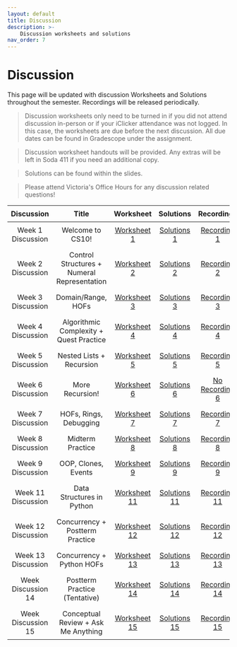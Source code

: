 ```yaml
---
layout: default
title: Discussion
description: >-
    Discussion worksheets and solutions
nav_order: 7
---
```


# Discussion

This page will be updated with discussion Worksheets and Solutions throughout the semester. Recordings will be released periodically.

> Discussion worksheets only need to be turned in if you did not attend discussion in-person or if your iClicker attendance was not logged. In this case, the worksheets are due before the next discussion. All due dates can be found in Gradescope under the assignment. 

> Discussion worksheet handouts will be provided. Any extras will be left in Soda 411 if you need an additional copy.

> Solutions can be found within the slides.

> Please attend Victoria's Office Hours for any discussion related questions!

<style>
  table {
    width: 100%;
    border-collapse: collapse;
  }
  th, td {
    text-align: center;
    padding: 8px;
  }
</style>

<table>
  <thead>
    <tr>
      <th>Discussion</th>
      <th>Title</th>
      <th>Worksheet</th>
      <th>Solutions</th>
      <th>Recordings</th>
      <th>Slides</th>
    </tr>
  </thead>
  <tbody>
    <tr>
      <td>Week 1 Discussion</td>
      <td>Welcome to CS10!</td>
      <td><a href="https://docs.google.com/document/d/1zadBZv91Wv7-_ZH5AyqVWhCNC1TaghWv/edit?usp=sharing&ouid=106220240438634734707&rtpof=true&sd=true"> Worksheet 1</a></td>
      <td><a href="">Solutions 1</a></td>
      <td><a href="https://drive.google.com/file/d/1MLvE3xRos_yqfGanwBvr109NqRiRZKEf/view?usp=sharing"> Recording 1</a></td>
      <td><a href="https://docs.google.com/presentation/d/1MSec0ySAECndEU7qNJ3nNt5BzJyxpKP4Io71Sm-H62Q/edit?usp=sharing"> Slides 1</a></td>
    </tr> 
    <tr>
      <td>Week 2 Discussion</td>
      <td>Control Structures + Numeral Representation</td>
      <td><a href="https://docs.google.com/document/d/1UgPwUfdkLiR2gYCUL2h48dHSPQnnjxS7/edit?usp=sharing&ouid=106220240438634734707&rtpof=true&sd=true"> Worksheet 2</a></td>
      <td><a href="">Solutions 2</a></td>
      <td><a href="https://drive.google.com/file/d/1l9FMV9Dq-mjEucG3EzykFQAGY8f8nUec/view?usp=sharing">Recording 2</a></td>
      <td><a href="https://docs.google.com/presentation/d/136MBZMxy8Rv4H6RFGIG5Fw9S_9NEqGzdfxpgrfgfgFQ/edit?usp=sharing">Slides 2</a></td>
    </tr>
     <tr>
      <td>Week 3 Discussion</td>
      <td>Domain/Range, HOFs</td>
      <td><a href="https://docs.google.com/document/d/1XaLAI8CgUcwdsrcQWh9AEkAIbEdyltNy/edit?usp=sharing&ouid=106220240438634734707&rtpof=true&sd=true">Worksheet 3</a></td>
      <td><a href="">Solutions 3</a></td>
      <td><a href="https://drive.google.com/file/d/1u0VXn_XlCbP1wML2nudVqEjl_MjQ89yQ/view?usp=sharing">Recording 3</a></td>
      <td><a href="https://docs.google.com/presentation/d/1LW8qZHRWfFmoJE4DXNNyDk8oADOAMuCIqKXjDAEuFQQ/edit?usp=sharing">Slides 3</a></td>
    </tr>
    <tr>
      <td>Week 4 Discussion</td>
      <td>Algorithmic Complexity + Quest Practice</td>
      <td><a href="https://docs.google.com/document/d/1-WcgHsANvkhfudbthRkSGNeD1pS2dT5J/edit?usp=sharing&ouid=106220240438634734707&rtpof=true&sd=true">Worksheet 4</a></td>
      <td><a href="">Solutions 4</a></td>
      <td><a href="">Recording 4</a></td>
      <td><a href="https://docs.google.com/presentation/d/1ovIAvQxXf08XSgexq38GxO8CiFQd7InGi-mwpAVRxSg/edit?usp=sharing">Slides 4</a></td>
    </tr>
    <tr>
      <td>Week 5 Discussion</td>
      <td>Nested Lists + Recursion</td>
      <td><a href="https://docs.google.com/document/d/1v8OZBdkVVU1LbgA93ujnE33O8xy4mG4Z/edit?usp=sharing&ouid=106220240438634734707&rtpof=true&sd=true">Worksheet 5</a></td>
      <td><a href="">Solutions 5</a></td>
      <td><a href="">Recording 5</a></td>
      <td><a href="https://docs.google.com/presentation/d/1xbSjnREbqJ8R4PomQEuEmZAwJSfaKAmtygc8AGRUbY0/edit?usp=sharing">Slides 5</a></td>
    </tr>
    <tr>
      <td>Week 6 Discussion</td>
      <td>More Recursion!</td>
      <td><a href="https://docs.google.com/document/d/1tZpZwPyIhQjeS-yHn_0pV_Xk-vNRzlH9/edit">Worksheet 6</a></td>
      <td><a href="">Solutions 6</a></td>
      <td><a href="">No Recording 6</a></td>
      <td><a href="https://docs.google.com/presentation/d/1IWQugmARJde4mJ7U_-9hrAuq792clhW7KBVRKt4djpg/edit#slide=id.p">Slides 6</a></td>
    </tr>
    <tr>
      <td>Week 7 Discussion</td>
      <td>HOFs, Rings, Debugging</td>
      <td><a href="https://docs.google.com/document/d/13u4uzu4iNS2Fqh28u0jUoPuqdX8dd13N/edit?usp=sharing&ouid=106220240438634734707&rtpof=true&sd=true">Worksheet 7</a></td>
      <td><a href="">Solutions 7</a></td>
      <td><a href="">Recording 7</a></td>
      <td><a href="https://docs.google.com/presentation/d/149qB7E2A32zKDlequaB46CZYYTzldnTKyTAYkRu7VGc/edit?usp=sharing">Slides 7</a></td>
    </tr>
    <tr>
      <td>Week 8 Discussion </td>
      <td>Midterm Practice</td>
      <td><a href="https://docs.google.com/document/d/1D9IXfUUF4fWB0yx8dP3m3K0nE0yFiPFd/edit?usp=sharing&ouid=106220240438634734707&rtpof=true&sd=true">Worksheet 8</a></td>
      <td><a href="">Solutions 8</a></td>
      <td><a href="">Recording 8</a></td>
      <td><a href="https://docs.google.com/presentation/d/1I43M77RnnZFXQohqYy1EPu4xWAi72KtJK0HOrXmd2jo/edit?usp=sharing">Slides 8</a></td>
    </tr>
     <tr>
      <td>Week 9 Discussion</td>
      <td>OOP, Clones, Events</td>
      <td><a href="">Worksheet 9</a></td>
      <td><a href="">Solutions 9</a></td>
      <td><a href="">Recording 9</a></td>
      <td><a href="">Slides 9</a></td>
    </tr>
    <tr>
    <td>Week 11 Discussion</td>
      <td>Data Structures in Python</td>
      <td><a href="">Worksheet 11</a></td>
      <td><a href="">Solutions 11</a></td>
      <td><a href="">Recording 11</a></td>
      <td><a href="">Slides 11</a></td>
    </tr>
    <tr>
    <td>Week 12 Discussion</td>
      <td>Concurrency + Postterm Practice</td>
     <td><a href="">Worksheet 12</a></td>
      <td><a href="">Solutions 12</a></td>
      <td><a href="">Recording 12</a></td>
      <td><a href="">Slides 12</a></td>
    </tr>
    <tr>
    <td>Week 13 Discussion</td>
      <td>Concurrency + Python HOFs</td>
      <td><a href="">Worksheet 13</a></td>
      <td><a href="">Solutions 13</a></td>
      <td><a href="">Recording 13</a></td>
      <td><a href="">Slides 13</a></td>
    </tr>
    <tr>
    <td>Week Discussion 14</td>
      <td>Postterm Practice (Tentative)</td>
      <td><a href="">Worksheet 14</a></td>
      <td><a href="">Solutions 14</a></td>
      <td><a href="">Recording 14</a></td>
      <td><a href="">Slides 14</a></td>
    </tr>
    <tr>
    <td>Week Discussion 15</td>
      <td>Conceptual Review + Ask Me Anything</td>
      <td><a href="">Worksheet 15</a></td>
      <td><a href="">Solutions 15</a></td>
      <td><a href="">Recording 15</a></td>
      <td><a href="">Slides 15</a></td>
    </tr>
  </tbody>
</table>
